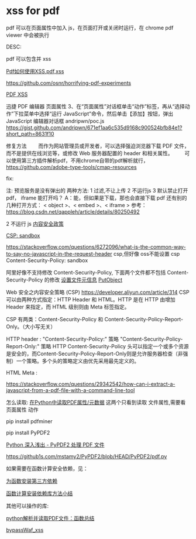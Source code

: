 # xss for pdf 

pdf 可以在页面属性中加入 js，在页面打开或关闭时运行，在 chrome pdf viewer 中会被执行

DESC:

pdf 可以包含并 xss

[Pdf如何使用XSS,pdf,xss](https://www.pythonf.cn/read/161569)

https://github.com/osnr/horrifying-pdf-experiments

[PDF XSS](https://www.shuzhiduo.com/A/WpdKyvvAJV/)

迅捷 PDF 编辑器
页面属性
3、在“页面属性”对话框单击“动作”标签，再从“选择动作”下拉菜单中选择“运行 JavaScript”命令，然后单击【添加】按钮，弹出 JavaScript 编辑器对话框
andripwn/poc.js
https://gist.github.com/andripwn/671ef1aa6c535d9168c900524bfb84e1?short_path=8631f10

修复方法
　　而作为网站管理员或开发者，可以选择强迫浏览器下载 PDF 文件，而不是提供在线浏览等，或修改 Web 服务器配置的 header 和相关属性。
　　可以使用第三方插件解析pdf，不用chrome自带的pdf解析就行，https://github.com/adobe-type-tools/cmap-resources

fix:

注: 预览服务是没有弹出的
两种方法:
1 过滤,不让上传
2 不运行js
3 默认禁止打开pdf， 
  iframe 能打开吗？ A：能，但如果是下载，那也会直接下载
  pdf 还有别的几种打开方式： < object >、< embed >、< iframe > 参考： https://blog.csdn.net/qappleh/article/details/80250492

2 不运行 js 
[内容安全政策](https://developers.google.com/web/fundamentals/security/csp) 

[CSP: sandbox](https://cloud.tencent.com/developer/section/1189875)

  https://stackoverflow.com/questions/6272096/what-is-the-common-way-to-say-no-javascript-in-the-request-header
  csp,但好像 oss不能设置 csp
  Content-Security-Policy: sandbox

阿里好像不支持修改 Content-Security-Policy, 下面两个文件都不包括 Content-Security-Policy 的修改
[设置文件元信息](https://help.aliyun.com/document_detail/31913.html)
[PutObject](https://help.aliyun.com/document_detail/31978.html)

Web 安全之内容安全策略 (CSP)
 https://developer.aliyun.com/article/314
  CSP 可以由两种方式指定：HTTP Header 和 HTML。HTTP 是在 HTTP 由增加 Header 来指定，而 HTML 级别则由 Meta 标签指定。

CSP 有两类：Content-Security-Policy 和 Content-Security-Policy-Report-Only。（大小写无关）

HTTP header :
"Content-Security-Policy:" 策略
"Content-Security-Policy-Report-Only:" 策略
HTTP Content-Security-Policy 头可以指定一个或多个资源是安全的，而Content-Security-Policy-Report-Only则是允许服务器检查（非强制）一个策略。多个头的策略定义由优先采用最先定义的。

HTML Meta :
<meta http-equiv="content-security-policy" content="策略">
<meta http-equiv="content-security-policy-report-only" content="策略">

https://stackoverflow.com/questions/29342542/how-can-i-extract-a-javascript-from-a-pdf-file-with-a-command-line-tool

怎么读取:
[在Python中读取PDF属性/元数据](https://cloud.tencent.com/developer/ask/131308)
这两个只看到读取 文件属性,需要看 页面属性 动作

pip install pdfminer

pip install PyPDF2

[Python 深入浅出 - PyPDF2 处理 PDF 文件](https://blog.csdn.net/xingxtao/article/details/79056341)

https://github1s.com/mstamy2/PyPDF2/blob/HEAD/PyPDF2/pdf.py


如果需要在函数计算安全依赖，见：

[为函数安装第三方依赖](https://help.aliyun.com/document_detail/74571.html)

[函数计算安装依赖库方法小结](https://developer.aliyun.com/article/602147)

其他可以操作的库:

[python解析并读取PDF文件：函数总结](https://blog.csdn.net/qq_27586341/article/details/105432400)

[bypassWaf_xss](http://github.wh0ale.xyz/2018/12/30/2018-12-30-BypassWaf_xss/)